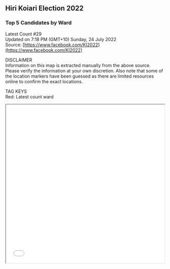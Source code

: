 ## Hiri Koiari Election 2022
### Top 5 Candidates by Ward
Latest Count #29 <br>
Updated on 7:18 PM (GMT+10) Sunday, 24 July 2022 <br>
Source: [https://www.facebook.com/KI2022](https://www.facebook.com/KI2022)

DISCLAIMER<br>
Information on this map is extracted manually from the above source. Please verify the information at your own discretion. Also note that some of the location markers have been guessed as there are limited resources online to confirm the exact locations.<br>

TAG KEYS<br>
Red: Latest count ward <br>

<iframe src="HiriKoiariMap.html" height="500" width="500"></iframe>
<br>

